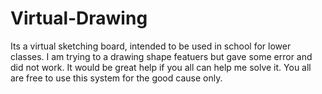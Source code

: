 # Virtual-Drawing
Its a virtual sketching board, intended to be used in school for lower classes. I am trying to a drawing shape featuers but gave some error and did not work. It would be great help if you all can help me solve it. You all are free to use this system for the good cause only.
